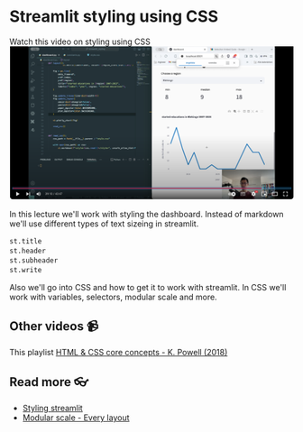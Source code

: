 # Streamlit styling using CSS 

Watch this video on styling using CSS
[![streamlit styling using CSS](https://github.com/kokchun/assets/blob/main/oop_advanced/streamlit_css_video.png?raw=true)](https://youtu.be/rkLzMLhCBiI)



In this lecture we'll work with styling the dashboard. Instead of markdown we'll use different types of text sizeing in streamlit.

```py
st.title
st.header
st.subheader
st.write
```

Also we'll go into CSS and how to get it to work with streamlit. In CSS we'll work with variables, selectors, modular scale and more. 


## Other videos :video_camera:

This playlist 
[HTML & CSS core concepts - K. Powell (2018)](https://www.youtube.com/watch?v=c0kfcP_nD9E&list=PL4-IK0AVhVjP27yZLwW-gkPggRps0CCnP)

## Read more :eyeglasses:

- [Styling streamlit](https://blog.streamlit.io/introducing-theming/)
- [Modular scale - Every layout](https://every-layout.dev/rudiments/modular-scale/)